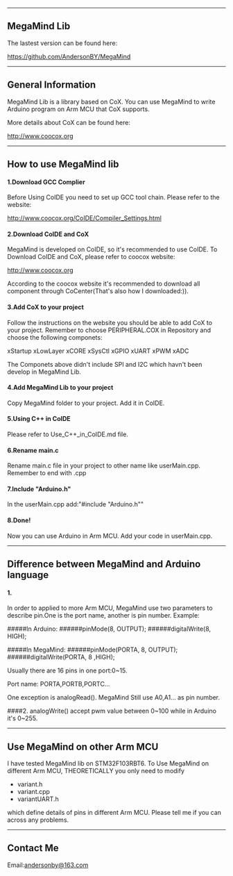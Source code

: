 ------------------------------------------------------------------------------
MegaMind Lib
------------------------------------------------------------------------------                

The lastest version can be found here:

https://github.com/AndersonBY/MegaMind

------------------------------------------------------------------------------
General Information
------------------------------------------------------------------------------

MegaMind Lib is a library based on CoX. You can use MegaMind to write Arduino
program on Arm MCU that CoX supports.

More details about CoX can be found here:

http://www.coocox.org

------------------------------------------------------------------------------
How to use MegaMind lib
------------------------------------------------------------------------------
#### 1.Download GCC Complier

Before Using CoIDE you need to set up GCC tool chain. Please refer to the 
website:

http://www.coocox.org/CoIDE/Compiler_Settings.html


#### 2.Download CoIDE and CoX

MegaMind is developed on CoIDE, so it's recommended to use CoIDE. To Download
CoIDE and CoX, please refer to coocox website:

http://www.coocox.org

According to the coocox website it's recommended to download all component 
through CoCenter(That's also how I downloaded:)).


#### 3.Add CoX to your project

Follow the instructions on the website you should be able to add CoX to your 
project. Remember to choose PERIPHERAL.COX in Repository and choose the 
following componets:

xStartup
xLowLayer
xCORE
xSysCtl
xGPIO
xUART
xPWM
xADC

The Componets above didn't include SPI and I2C which havn't been develop in 
MegaMind Lib.


#### 4.Add MegaMind Lib to your project

Copy MegaMind folder to your project. Add it in CoIDE.


#### 5.Using C++ in CoIDE

Please refer to Use_C++_in_CoIDE.md file.


#### 6.Rename main.c

Rename main.c file in your project to other name like userMain.cpp.
Remember to end with .cpp


#### 7.Include "Arduino.h"
In the userMain.cpp add:"#include "Arduino.h""


#### 8.Done!
Now you can use Arduino in Arm MCU.
Add your code in userMain.cpp.


------------------------------------------------------------------------------
Difference between MegaMind and Arduino language
------------------------------------------------------------------------------

#### 1.
In order to applied to more Arm MCU, MegaMind use two parameters to describe
pin.One is the port name, another is pin number.
Example:

#####In Arduino:
######pinMode(8, OUTPUT);
######digitalWrite(8, HIGH);

#####In MegaMind:
######pinMode(PORTA, 8, OUTPUT);
######digitalWrite(PORTA, 8 ,HIGH);

Usually there are 16 pins in one port:0~15.

Port name: PORTA,PORTB,PORTC...

One exception is analogRead(). MegaMind Still use A0,A1... as pin number.

####2.
analogWrite() accept pwm value between 0~100 while in Arduino it's 0~255.


------------------------------------------------------------------------------
Use MegaMind on other Arm MCU
------------------------------------------------------------------------------

I have tested MegaMind lib on STM32F103RBT6. To Use MegaMind on different Arm 
MCU, THEORETICALLY you only need to modify 
* variant.h
* variant.cpp 
* variantUART.h  

which define details of pins in different Arm MCU. Please tell me if you can across
any problems.


------------------------------------------------------------------------------
Contact Me
------------------------------------------------------------------------------
Email:andersonby@163.com
